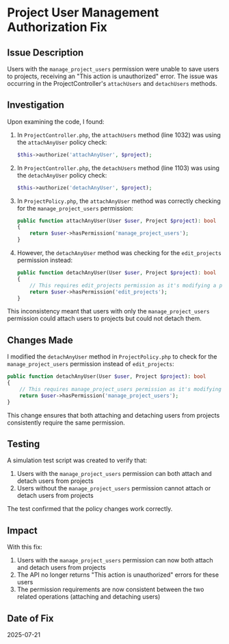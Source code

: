 # Project User Management Authorization Fix

## Issue Description

Users with the `manage_project_users` permission were unable to save users to projects, receiving an "This action is unauthorized" error. The issue was occurring in the ProjectController's `attachUsers` and `detachUsers` methods.

## Investigation

Upon examining the code, I found:

1. In `ProjectController.php`, the `attachUsers` method (line 1032) was using the `attachAnyUser` policy check:
   ```php
   $this->authorize('attachAnyUser', $project);
   ```

2. In `ProjectController.php`, the `detachUsers` method (line 1103) was using the `detachAnyUser` policy check:
   ```php
   $this->authorize('detachAnyUser', $project);
   ```

3. In `ProjectPolicy.php`, the `attachAnyUser` method was correctly checking for the `manage_project_users` permission:
   ```php
   public function attachAnyUser(User $user, Project $project): bool
   {
       return $user->hasPermission('manage_project_users');
   }
   ```

4. However, the `detachAnyUser` method was checking for the `edit_projects` permission instead:
   ```php
   public function detachAnyUser(User $user, Project $project): bool
   {
       // This requires edit_projects permission as it's modifying a project
       return $user->hasPermission('edit_projects');
   }
   ```

This inconsistency meant that users with only the `manage_project_users` permission could attach users to projects but could not detach them.

## Changes Made

I modified the `detachAnyUser` method in `ProjectPolicy.php` to check for the `manage_project_users` permission instead of `edit_projects`:

```php
public function detachAnyUser(User $user, Project $project): bool
{
    // This requires manage_project_users permission as it's modifying project users
    return $user->hasPermission('manage_project_users');
}
```

This change ensures that both attaching and detaching users from projects consistently require the same permission.

## Testing

A simulation test script was created to verify that:

1. Users with the `manage_project_users` permission can both attach and detach users from projects
2. Users without the `manage_project_users` permission cannot attach or detach users from projects

The test confirmed that the policy changes work correctly.

## Impact

With this fix:

1. Users with the `manage_project_users` permission can now both attach and detach users from projects
2. The API no longer returns "This action is unauthorized" errors for these users
3. The permission requirements are now consistent between the two related operations (attaching and detaching users)

## Date of Fix

2025-07-21
